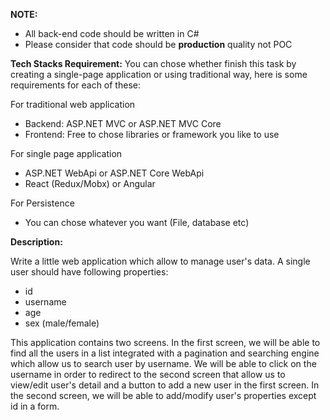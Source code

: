 **NOTE:** 
 - All back-end code should be written in C#
 - Please consider that code should be **production** quality not POC

**Tech Stacks Requirement:**
You can chose whether finish this task by creating a single-page application or using traditional way, here is some requirements for each of these:

For traditional web application
 - Backend: ASP.NET MVC or ASP.NET MVC Core
 - Frontend: Free to chose libraries or framework you like to use

For single page application
 - ASP.NET WebApi or ASP.NET Core WebApi
 - React (Redux/Mobx) or Angular

For Persistence
 - You can chose whatever you want (File, database etc)

**Description:**

Write a little web application which allow to manage user's data. A single user should have following properties:
 - id
 - username
 - age
 - sex (male/female)

This application contains two screens. In the first screen, we will be able to find all the users in a list integrated with a pagination and searching engine which allow us to search user by username. We will be able to click on the username in order to redirect to the second screen that allow us to view/edit user's detail and a button to add a new user in the first screen. In the second screen, we will be able to add/modify user's properties except id in a form.
